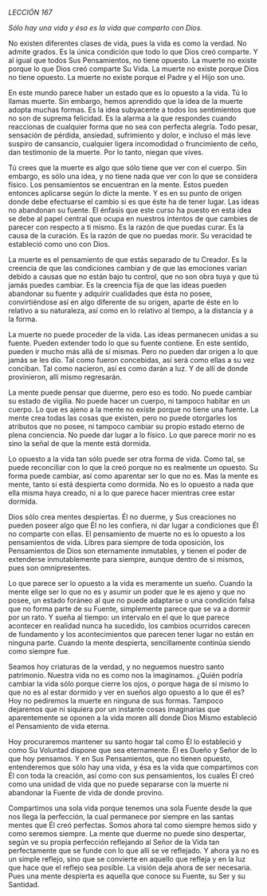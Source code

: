 *LECCIÓN 167*

*Sólo hay una vida y ésa es la vida que comparto con Dios.*

No existen diferentes clases de vida, pues la vida es como la verdad. No admite grados. Es la única condición que todo lo que Dios creó comparte. Y al igual que todos Sus Pensamientos, no tiene opuesto. La muerte no existe porque lo que Dios creó comparte Su Vida. La muerte no existe porque Dios no tiene opuesto. La muerte no existe porque el Padre y el Hijo son uno.

En este mundo parece haber un estado que es lo opuesto a la vida. Tú lo llamas muerte. Sin embargo, hemos aprendido que la idea de la muerte adopta muchas formas. Es la idea subyacente a todos los sentimientos que no son de suprema felicidad. Es la alarma a la que respondes cuando reaccionas de cualquier forma que no sea con perfecta alegría. Todo pesar, sensación de pérdida, ansiedad, sufrimiento y dolor, e incluso el más leve suspiro de cansancio, cualquier ligera incomodidad o fruncimiento de ceño, dan testimonio de la muerte. Por lo tanto, niegan que vives.

Tú crees que la muerte es algo que sólo tiene que ver con el cuerpo. Sin embargo, es sólo una idea, y no tiene nada que ver con lo que se considera físico. Los pensamientos se encuentran en la mente. Estos pueden entonces aplicarse según lo dicte la mente. Y es en su punto de origen donde debe efectuarse el cambio si es que éste ha de tener lugar. Las ideas no abandonan su fuente. El énfasis que este curso ha puesto en esta idea se debe al papel central que ocupa en nuestros intentos de que cambies de parecer con respecto a ti mismo. Es la razón de que puedas curar. Es la causa de la curación. Es la razón de que no puedas morir. Su veracidad te estableció como uno con Dios.

La muerte es el pensamiento de que estás separado de tu Creador. Es la creencia de que las condiciones cambian y de que las emociones varían debido a causas que no están bajo tu control, que no son obra tuya y que tú jamás puedes cambiar. Es la creencia fija de que las ideas pueden abandonar su fuente y adquirir cualidades que ésta no posee, convirtiéndose así en algo diferente de su origen, aparte de éste en lo relativo a su naturaleza, así como en lo relativo al tiempo, a la distancia y a la forma.

La muerte no puede proceder de la vida. Las ideas permanecen unidas a su fuente. Pueden extender todo lo que su fuente contiene. En este sentido, pueden ir mucho más allá de sí mismas. Pero no pueden dar origen a lo que jamás se les dio. Tal como fueron concebidas, así será como ellas a su vez conciban. Tal como nacieron, así es como darán a luz. Y de allí de donde provinieron, allí mismo regresarán.

La mente puede pensar que duerme, pero eso es todo. No puede cambiar su estado de vigilia. No puede hacer un cuerpo, ni tampoco habitar en un cuerpo. Lo que es ajeno a la mente no existe porque no tiene una fuente. La mente crea todas las cosas que existen, pero no puede otorgarles los atributos que no posee, ni tampoco cambiar su propio estado eterno de plena conciencia. No puede dar lugar a lo físico. Lo que parece morir no es sino la señal de que la mente está dormida.

Lo opuesto a la vida tan sólo puede ser otra forma de vida. Como tal, se puede reconciliar con lo que la creó porque no es realmente un opuesto. Su forma puede cambiar, así como aparentar ser lo que no es. Mas la mente es mente, tanto si está despierta como dormida. No es lo opuesto a nada que ella misma haya creado, ni a lo que parece hacer mientras cree estar dormida.

Dios sólo crea mentes despiertas. Él no duerme, y Sus creaciones no pueden poseer algo que Él no les confiera, ni dar lugar a condiciones que Él no comparte con ellas. El pensamiento de muerte no es lo opuesto a los pensamientos de vida. Libres para siempre de toda oposición, los Pensamientos de Dios son eternamente inmutables, y tienen el poder de extenderse inmutablemente para siempre, aunque dentro de sí mismos, pues son omnipresentes.

Lo que parece ser lo opuesto a la vida es meramente un sueño. Cuando la mente elige ser lo que no es y asumir un poder que le es ajeno y que no posee, un estado foráneo al que no puede adaptarse o una condición falsa que no forma parte de su Fuente, simplemente parece que se va a dormir por un rato. Y sueña al tiempo: un intervalo en el que lo que parece acontecer en realidad nunca ha sucedido, los cambios ocurridos carecen de fundamento y los acontecimientos que parecen tener lugar no están en ninguna parte. Cuando la mente despierta, sencillamente continúa siendo como siempre fue.

Seamos hoy criaturas de la verdad, y no neguemos nuestro santo patrimonio. Nuestra vida no es como nos la imaginamos. ¿Quién podría cambiar la vida sólo porque cierre los ojos, o porque haga de sí mismo lo que no es al estar dormido y ver en sueños algo opuesto a lo que él es? Hoy no pediremos la muerte en ninguna de sus formas. Tampoco dejaremos que ni siquiera por un instante cosas imaginarias que aparentemente se oponen a la vida moren allí donde Dios Mismo estableció el Pensamiento de vida eterna.

Hoy procuraremos mantener su santo hogar tal como Él lo estableció y como Su Voluntad dispone que sea eternamente. Él es Dueño y Señor de lo que hoy pensamos. Y en Sus Pensamientos, que no tienen opuesto, entenderemos que sólo hay una vida, y ésa es la vida que compartimos con Él con toda la creación, así como con sus pensamientos, los cuales Él creó como una unidad de vida que no puede separarse con la muerte ni abandonar la Fuente de vida de donde provino.

Compartimos una sola vida porque tenemos una sola Fuente desde la que nos llega la perfección, la cual permanece por siempre en las santas mentes que Él creó perfectas. Somos ahora tal como siempre hemos sido y como seremos siempre. La mente que duerme no puede sino despertar, según ve su propia perfección reflejando al Señor de la Vida tan perfectamente que se funde con lo que allí se ve reflejado. Y ahora ya no es un simple reflejo, sino que se convierte en aquello que refleja y en la luz que hace que el reflejo sea posible. La visión deja ahora de ser necesaria. Pues una mente despierta es aquella que conoce su Fuente, su Ser y su Santidad.